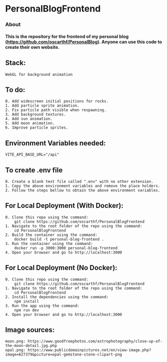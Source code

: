 # PersonalBlogFrontend

### About
#### This is the repository for the frontend of my personal blog (https://github.com/oscarthf/PersonalBlog). Anyone can use this code to create their own website.

## Stack:

```
WebGL for background animation
```

## To do:

```
0. Add widescreen initial positions for rocks.
1. Add particle sprite animation.
2. Fix particle path visible when respawning.
3. Add background textures.
4. Add sun animation.
5. Add moon animation.
6. Improve particle sprites.
```

## Environment Variables needed:

```
VITE_API_BASE_URL="/api"
```

## To create .env file

```
0. Create a blank text file called ".env" with no other extension.
1. Copy the above environment variables and remove the place holders.
2. Follow the steps bellow to obtain the above environment variables.
```

## For Local Deployment (With Docker):

```
0. Clone this repo using the command:
    git clone https://github.com/oscarthf/PersonalBlogFrontend
1. Navigate to the root folder of the repo using the command:
    cd PersonalBlogFrontend
2. Build the container using the command:
    docker build -t personal-blog-frontend .
3. Run the container using the command:
    docker run -p 3000:3000 personal-blog-frontend
4. Open your browser and go to http://localhost:3000
```

## For Local Deployment (No Docker):

```
0. Clone this repo using the command:
    git clone https://github.com/oscarthf/PersonalBlogFrontend
1. Navigate to the root folder of the repo using the command:
    cd PersonalBlogFrontend
2. Install the dependencies using the command:
    npm install
3. Run the app using the command:
    npm run dev
4. Open your browser and go to http://localhost:3000
```

## Image sources:

```
moon.png: https://www.goodfreephotos.com/astrophotography/close-up-of-the-moon-detail.jpg.php
opal.png: https://www.publicdomainpictures.net/en/view-image.php?image=627379&picture=opal-gemstone-stone-clipart-png
```